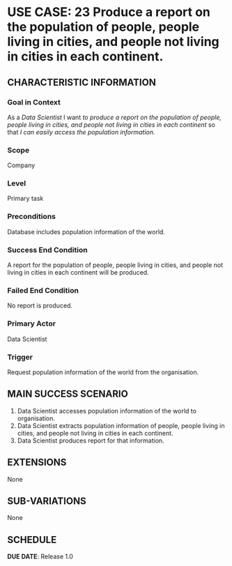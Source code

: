 # USE CASE: 23 Produce a report on the population of people, people living in cities, and people not living in cities in each continent.
## CHARACTERISTIC INFORMATION

### Goal in Context

As a *Data Scientist* I want *to produce a report on the population of people, people living in cities, and people not living in cities in each continent* so that *I can easily access the population information.*

### Scope

Company

### Level

Primary task

### Preconditions

Database includes population information of the world.

### Success End Condition

A report for the population of people, people living in cities, and people not living in cities in each continent will be produced.

### Failed End Condition

No report is produced.

### Primary Actor

Data Scientist

### Trigger

Request population information of the world from the organisation.

## MAIN SUCCESS SCENARIO

1. Data Scientist accesses population information of the world to organisation.
2. Data Scientist extracts population information of people, people living in cities, and people not living in cities in each continent.
3. Data Scientist produces report for that information.

## EXTENSIONS

None

## SUB-VARIATIONS

None

## SCHEDULE

**DUE DATE**: Release 1.0